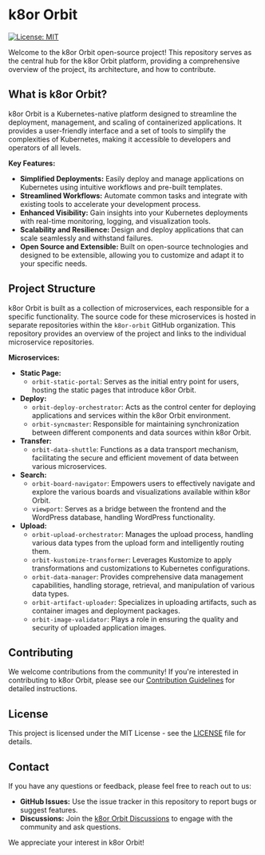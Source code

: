 # k8or Orbit

[![License: MIT](https://img.shields.io/badge/License-MIT-yellow.svg)](https://opensource.org/licenses/MIT)

Welcome to the k8or Orbit open-source project! This repository serves as the central hub for the k8or Orbit platform, providing a comprehensive overview of the project, its architecture, and how to contribute.

## What is k8or Orbit?

k8or Orbit is a Kubernetes-native platform designed to streamline the deployment, management, and scaling of containerized applications. It provides a user-friendly interface and a set of tools to simplify the complexities of Kubernetes, making it accessible to developers and operators of all levels.

**Key Features:**

* **Simplified Deployments:** Easily deploy and manage applications on Kubernetes using intuitive workflows and pre-built templates.
* **Streamlined Workflows:** Automate common tasks and integrate with existing tools to accelerate your development process.
* **Enhanced Visibility:** Gain insights into your Kubernetes deployments with real-time monitoring, logging, and visualization tools.
* **Scalability and Resilience:** Design and deploy applications that can scale seamlessly and withstand failures.
* **Open Source and Extensible:** Built on open-source technologies and designed to be extensible, allowing you to customize and adapt it to your specific needs.

## Project Structure

k8or Orbit is built as a collection of microservices, each responsible for a specific functionality. The source code for these microservices is hosted in separate repositories within the `k8or-orbit` GitHub organization. This repository provides an overview of the project and links to the individual microservice repositories.

**Microservices:**

* **Static Page:**
    * `orbit-static-portal`: Serves as the initial entry point for users, hosting the static pages that introduce k8or Orbit.
* **Deploy:**
    * `orbit-deploy-orchestrator`: Acts as the control center for deploying applications and services within the k8or Orbit environment.
    * `orbit-syncmaster`: Responsible for maintaining synchronization between different components and data sources within k8or Orbit.
* **Transfer:**
    * `orbit-data-shuttle`: Functions as a data transport mechanism, facilitating the secure and efficient movement of data between various microservices.
* **Search:**
    * `orbit-board-navigator`: Empowers users to effectively navigate and explore the various boards and visualizations available within k8or Orbit.
    * `viewport`: Serves as a bridge between the frontend and the WordPress database, handling WordPress functionality.
* **Upload:**
    * `orbit-upload-orchestrator`: Manages the upload process, handling various data types from the upload form and intelligently routing them.
    * `orbit-kustomize-transformer`: Leverages Kustomize to apply transformations and customizations to Kubernetes configurations.
    * `orbit-data-manager`: Provides comprehensive data management capabilities, handling storage, retrieval, and manipulation of various data types.
    * `orbit-artifact-uploader`: Specializes in uploading artifacts, such as container images and deployment packages.
    * `orbit-image-validator`: Plays a role in ensuring the quality and security of uploaded application images.

## Contributing

We welcome contributions from the community! If you're interested in contributing to k8or Orbit, please see our [Contribution Guidelines](CONTRIBUTING.md) for detailed instructions.

## License

This project is licensed under the MIT License - see the [LICENSE](LICENSE) file for details.

## Contact

If you have any questions or feedback, please feel free to reach out to us:

* **GitHub Issues:** Use the issue tracker in this repository to report bugs or suggest features.
* **Discussions:** Join the [k8or Orbit Discussions](link-to-discussions) to engage with the community and ask questions.

We appreciate your interest in k8or Orbit!